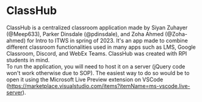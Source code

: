# ClassHub

ClassHub is a centralized classroom application made by Siyan Zuhayer (@Meep633), Parker Dinsdale (@pdinsdale), and Zoha Ahmed (@Zoha-ahmed) for Intro to ITWS in spring of 2023. It's an app made to combine different classroom functionalities used in many apps such as LMS, Google Classroom, Discord, and WebEx Teams. ClassHub was created with RPI students in mind.  
To run the application, you will need to host it on a server (jQuery code won't work otherwise due to SOP). The easiest way to do so would be to open it using the Microsoft Live Preview extension on VSCode (https://marketplace.visualstudio.com/items?itemName=ms-vscode.live-server).
